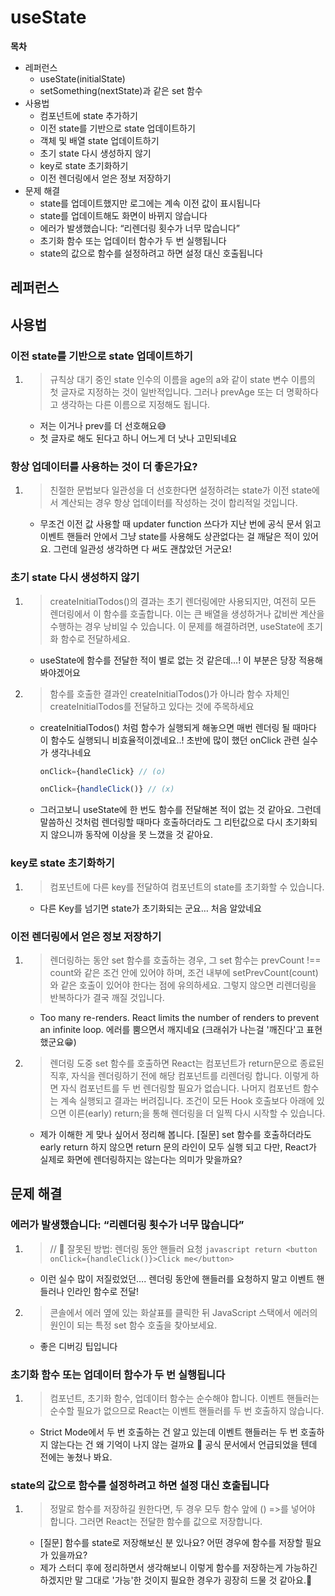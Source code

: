 # useState

**목차**

- 레퍼런스
  - useState(initialState)
  - setSomething(nextState)과 같은 set 함수
- 사용법
  - 컴포넌트에 state 추가하기
  - 이전 state를 기반으로 state 업데이트하기
  - 객체 및 배열 state 업데이트하기
  - 초기 state 다시 생성하지 않기
  - key로 state 초기화하기
  - 이전 렌더링에서 얻은 정보 저장하기
- 문제 해결
  - state를 업데이트했지만 로그에는 계속 이전 값이 표시됩니다
  - state를 업데이트해도 화면이 바뀌지 않습니다
  - 에러가 발생했습니다: “리렌더링 횟수가 너무 많습니다”
  - 초기화 함수 또는 업데이터 함수가 두 번 실행됩니다
  - state의 값으로 함수를 설정하려고 하면 설정 대신 호출됩니다

## 레퍼런스

## 사용법

### 이전 state를 기반으로 state 업데이트하기

1. > 규칙상 대기 중인 state 인수의 이름을 age의 a와 같이 state 변수 이름의 첫 글자로 지정하는 것이 일반적입니다. 그러나 prevAge 또는 더 명확하다고 생각하는 다른 이름으로 지정해도 됩니다.
   - 저는 이거나 prev를 더 선호해요😅
   - 첫 글자로 해도 된다고 하니 어느게 더 낫나 고민되네요

### 항상 업데이터를 사용하는 것이 더 좋은가요?

1. > 친절한 문법보다 일관성을 더 선호한다면 설정하려는 state가 이전 state에서 계산되는 경우 항상 업데이터를 작성하는 것이 합리적일 것입니다.
   - 무조건 이전 값 사용할 때 updater function 쓰다가 지난 번에 공식 문서 읽고 이벤트 핸들러 안에서 그냥 state를 사용해도 상관없다는 걸 깨달은 적이 있어요. 그런데 일관성 생각하면 다 써도 괜찮았던 거군요!

### 초기 state 다시 생성하지 않기

1. > createInitialTodos()의 결과는 초기 렌더링에만 사용되지만, 여전히 모든 렌더링에서 이 함수를 호출합니다. 이는 큰 배열을 생성하거나 값비싼 계산을 수행하는 경우 낭비일 수 있습니다. 이 문제를 해결하려면, useState에 초기화 함수로 전달하세요.
   - useState에 함수를 전달한 적이 별로 없는 것 같은데…! 이 부분은 당장 적용해봐야겠어요
2. > 함수를 호출한 결과인 createInitialTodos()가 아니라 함수 자체인 createInitialTodos를 전달하고 있다는 것에 주목하세요

   - createInitialTodos() 처럼 함수가 실행되게 해놓으면 매번 렌더링 될 때마다 이 함수도 실행되니 비효율적이겠네요..! 초반에 많이 했던 onClick 관련 실수가 생각나네요

     ```javascript
     onClick={handleClick} // (o)

     onClick={handleClick()} // (x)
     ```

   - 그러고보니 useState에 한 번도 함수를 전달해본 적이 없는 것 같아요. 그런데 말씀하신 것처럼 렌더링할 때마다 호출하더라도 그 리턴값으로 다시 초기화되지 않으니까 동작에 이상을 못 느꼈을 것 같아요.

### key로 state 초기화하기

1. > 컴포넌트에 다른 key를 전달하여 컴포넌트의 state를 초기화할 수 있습니다.
   - 다른 Key를 넘기면 state가 초기화되는 군요… 처음 알았네요

### 이전 렌더링에서 얻은 정보 저장하기

1. > 렌더링하는 동안 set 함수를 호출하는 경우, 그 set 함수는 prevCount !== count와 같은 조건 안에 있어야 하며, 조건 내부에 setPrevCount(count)와 같은 호출이 있어야 한다는 점에 유의하세요. 그렇지 않으면 리렌더링을 반복하다가 결국 깨질 것입니다.
   - Too many re-renders. React limits the number of renders to prevent an infinite loop. 에러를 뿜으면서 깨지네요
     (크래쉬가 나는걸 '깨진다'고 표현했군요😁)
2. > 렌더링 도중 set 함수를 호출하면 React는 컴포넌트가 return문으로 종료된 직후, 자식을 렌더링하기 전에 해당 컴포넌트를 리렌더링 합니다. 이렇게 하면 자식 컴포넌트를 두 번 렌더링할 필요가 없습니다. 나머지 컴포넌트 함수는 계속 실행되고 결과는 버려집니다. 조건이 모든 Hook 호출보다 아래에 있으면 이른(early) return;을 통해 렌더링을 더 일찍 다시 시작할 수 있습니다.
   - 제가 이해한 게 맞나 싶어서 정리해 봅니다. [질문] set 함수를 호출하더라도 early return 하지 않으면 return 문의 라인이 모두 실행 되고 다만, React가 실제로 화면에 렌더링하지는 않는다는 의미가 맞을까요?

## 문제 해결

### 에러가 발생했습니다: “리렌더링 횟수가 너무 많습니다”

1.  > // 🚩 잘못된 방법: 렌더링 동안 핸들러 요청
        ```javascript
        return <button onClick={handleClick()}>Click me</button>
        ```
    - 이런 실수 많이 저질렀었던…. 렌더링 동안에 핸들러를 요청하지 말고 이벤트 핸들러나 인라인 함수로 전달!
2.  > 콘솔에서 에러 옆에 있는 화살표를 클릭한 뒤 JavaScript 스택에서 에러의 원인이 되는 특정 set 함수 호출을 찾아보세요.
    - 좋은 디버깅 팁입니다

### 초기화 함수 또는 업데이터 함수가 두 번 실행됩니다

1. > 컴포넌트, 초기화 함수, 업데이터 함수는 순수해야 합니다. 이벤트 핸들러는 순수할 필요가 없으므로 React는 이벤트 핸들러를 두 번 호출하지 않습니다.
   - Strict Mode에서 두 번 호출하는 건 알고 있는데 이벤트 핸들러는 두 번 호출하지 않는다는 건 왜 기억이 나지 않는 걸까요 🤣 공식 문서에서 언급되었을 텐데 전에는 놓쳤나 봐요.

### state의 값으로 함수를 설정하려고 하면 설정 대신 호출됩니다

1. > 정말로 함수를 저장하길 원한다면, 두 경우 모두 함수 앞에 () =>를 넣어야 합니다. 그러면 React는 전달한 함수를 값으로 저장합니다.
   - [질문] 함수를 state로 저장해보신 분 있나요? 어떤 경우에 함수를 저장할 필요가 있을까요?
   - 제가 스터디 후에 정리하면서 생각해보니 이렇게 함수를 저장하는게 가능하긴 하겠지만 말 그대로 '가능'한 것이지 필요한 경우가 굉장히 드물 것 같아요.🤔
